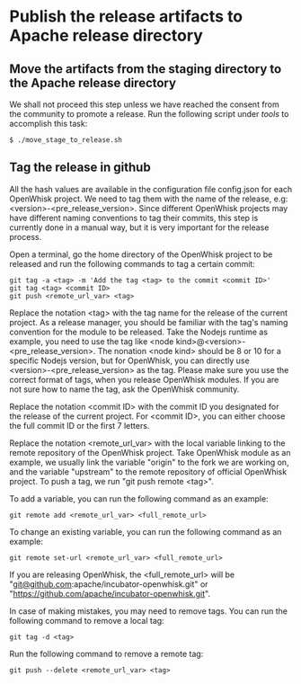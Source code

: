 <!--
#
# Licensed to the Apache Software Foundation (ASF) under one or more
# contributor license agreements.  See the NOTICE file distributed with
# this work for additional information regarding copyright ownership.
# The ASF licenses this file to You under the Apache License, Version 2.0
# (the "License"); you may not use this file except in compliance with
# the License.  You may obtain a copy of the License at
#
#     http://www.apache.org/licenses/LICENSE-2.0
#
# Unless required by applicable law or agreed to in writing, software
# distributed under the License is distributed on an "AS IS" BASIS,
# WITHOUT WARRANTIES OR CONDITIONS OF ANY KIND, either express or implied.
# See the License for the specific language governing permissions and
# limitations under the License.
#
-->

# Publish the release artifacts to Apache release directory

## Move the artifacts from the staging directory to the Apache release directory

We shall not proceed this step unless we have reached the consent from the community to promote a release. Run the following
script under _tools_ to accomplish this task:
```
$ ./move_stage_to_release.sh
```

## Tag the release in github

All the hash values are available in the configuration file config.json for each OpenWhisk project. We need to tag them
with the name of the release, e.g: \<version\>-\<pre_release_version\>. Since different OpenWhisk projects may have different
naming conventions to tag their commits, this step is currently done in a manual way, but it is very important for the
release process.

Open a terminal, go the home directory of the OpenWhisk project to be released and run the following commands to tag a
certain commit:
```
git tag -a <tag> -m 'Add the tag <tag> to the commit <commit ID>'
git tag <tag> <commit ID>
git push <remote_url_var> <tag>
```

Replace the notation \<tag\> with the tag name for the release of the current project. As a release manager, you should be
familiar with the tag's naming convention for the module to be released. Take the Nodejs runtime as example, you need to use
the tag like \<node kind\>@\<version\>-\<pre_release_version\>. The nonation \<node kind\> should be 8 or 10 for a specific
Nodejs version, but for OpenWhisk, you can directly use \<version\>-\<pre_release_version\> as the tag. Please make sure
you use the correct format of tags, when you release OpenWhisk modules. If you are not sure how to name the tag, ask the
OpenWhisk community.

Replace the notation \<commit ID\> with the commit ID you designated for the release of the current project. For \<commit ID\>,
you can either choose the full commit ID or the first 7 letters.

Replace the notation \<remote_url_var\> with the local variable linking to the remote repository of the OpenWhisk project.
Take OpenWhisk module as an example, we usually link the variable "origin" to the fork we are working on, and the
variable "upstream" to the remote repository of official OpenWhisk project. To push a tag, we run "git push remote \<tag\>".

To add a variable, you can run the following command as an example:
```
git remote add <remote_url_var> <full_remote_url>
```

To change an existing variable, you can run the following command as an example:
```
git remote set-url <remote_url_var> <full_remote_url>
```

If you are releasing OpenWhisk, the \<full_remote_url\> will be "git@github.com:apache/incubator-openwhisk.git" or
"https://github.com/apache/incubator-openwhisk.git".

In case of making mistakes, you may need to remove tags. You can run the following command to remove a local tag:
```
git tag -d <tag>
```

Run the following command to remove a remote tag:
```
git push --delete <remote_url_var> <tag>
```
